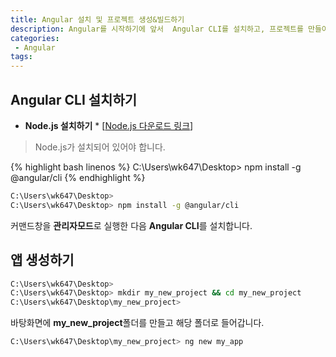 ```yaml
---
title: Angular 설치 및 프로젝트 생성&빌드하기
description: Angular를 시작하기에 앞서  Angular CLI를 설치하고, 프로젝트를 만들어서 빌드하는 방법에 대한 포스팅입니다. 
categories:
 - Angular
tags:
---
```


## Angular CLI 설치하기

+ **Node.js 설치하기**
        * [[Node.js 다운로드 링크](https://nodejs.org/ko/download/)]

> Node.js가 설치되어 있어야 합니다.

{% highlight bash linenos %}
C:\Users\wk647\Desktop> npm install -g @angular/cli
{% endhighlight %}

```sh
C:\Users\wk647\Desktop>
C:\Users\wk647\Desktop> npm install -g @angular/cli
```

커맨드창을 **관리자모드**로 실행한 다음 **Angular CLI**를 설치합니다.

## 앱 생성하기

```sh
C:\Users\wk647\Desktop>
C:\Users\wk647\Desktop> mkdir my_new_project && cd my_new_project
C:\Users\wk647\Desktop\my_new_project>
```

바탕화면에 **my_new_project**폴더를 만들고 해당 폴더로 들어갑니다.

```sh
C:\Users\wk647\Desktop\my_new_project> ng new my_app
```

